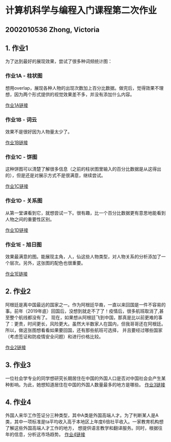 # 计算机科学与编程入门课程第二次作业
## 2002010536 Zhong, Victoria
## 1. 作业1
   为了达到最好的展现效果，尝试了很多种词频统计图：
   
### 作业1A - 柱状图
   想用overlap，展现各种人物的出现次数加上百分比数据。做完后，觉得效果不理想，因为两个形式提供的视觉效果差不多，并没有添加什么内容。
   
   [作业1A链接](https://viktoriamadness.github.io/%E8%A5%BF%E6%B8%B8%E8%AE%B0%E4%BA%BA%E7%89%A9%E8%AF%8D%E9%A2%91%20A.html)
   
### 作业1B - 词云
   效果不是很好因为人物量太少了。
   
   [作业1B链接](https://viktoriamadness.github.io/%E8%A5%BF%E6%B8%B8%E8%AE%B0%E4%BA%BA%E7%89%A9%E8%AF%8D%E4%BA%91%20B.html)
   
### 作业1C - 饼图
   这种饼图可以清楚了解很多信息（之前的柱状图里输入的百分比数据是从这得出的），但是还是对展示方式不是很满意，继续尝试。
   
   [作业1C链接](https://viktoriamadness.github.io/%E8%A5%BF%E6%B8%B8%E8%AE%B0%E4%BA%BA%E7%89%A9%E8%AF%8D%E9%A2%91%20C.html)
   
### 作业1D - 关系图
   从第一堂课看到它，就想尝试一下。很有趣，比一个百分比数据更有意思地能看到人物之间的重要性区别。
   
   [作业1D链接](https://viktoriamadness.github.io/%E8%A5%BF%E6%B8%B8%E8%AE%B0-%E4%BA%BA%E7%89%A9%E8%AF%8D%E9%A2%91%20D.html)
   
### 作业1E - 旭日图
   效果最满意的图。能展现主角，人，仙这些人物类型，对人物关系的分析添加了一个层次。另外，这张图的配色也很重要。
   
   [作业1E链接](https://viktoriamadness.github.io/%E8%A5%BF%E6%B8%B8%E8%AE%B0-%E4%BA%BA%E7%89%A9%E8%AF%8D%E9%A2%91%20E.html)
   
## 2. 作业2
   阿根廷是离中国最远的国家之一。作为阿根廷华裔，一直以来回国是一件不容易的事。前年（2019年底）回国后，没想到就走不了了！疫情后，很多航班取消了,甚至整个航线都没有了。
   现在，如果想从阿根廷飞到中国，那真是比以前更难的事了：更贵，时间更长，风险更大。虽然大半数家人在国内，但我哥哥还在阿根廷。所以，做这张图想看看如果要回国，还有那些航班可选择，
   并且要经过哪些国家（考虑签证和防疫情安全问题）和进行价格比较。
   
   [作业2链接](https://viktoriamadness.github.io/2021%E9%98%BF%E6%A0%B9%E5%BB%B7%E5%88%B0%E4%B8%AD%E5%9B%BD%E8%88%AA%E7%A9%BA%E7%BA%BF.html)
   
## 3. 作业3
   一位社会学专业的同学想研究长期居住在中国的外国人口是否对中国社会会产生某种影响。为此，她想知道居住在中国的外国人数量最多的地方是哪些。
   [作业3链接](https://viktoriamadness.github.io/%E5%85%A8%E5%9B%BD%E5%A4%96%E5%9B%BD%E4%BA%BA%E5%8F%A3%E6%95%B0%E6%8D%AE%E5%9C%B0%E5%9B%BE.html)

## 4. 作业4
   外国人来华工作签证分三种类型，其中A类是外国高端人才。为了判断某人是A类，其中一项标准是ta平均收入高于本地区上年度6倍社平收入。一家教育机构想了解这些外国高端人才工作的地方，
   想提供语言教学和翻译服务。同时，根据往年的信息，分析这市场趋势。
   [作业4链接](https://viktoriamadness.github.io/%E5%A4%96%E5%9B%BD%E9%AB%98%E7%AB%AF%E4%BA%BA%E6%89%8D%E6%95%B0%E6%8D%AE.html)
   
